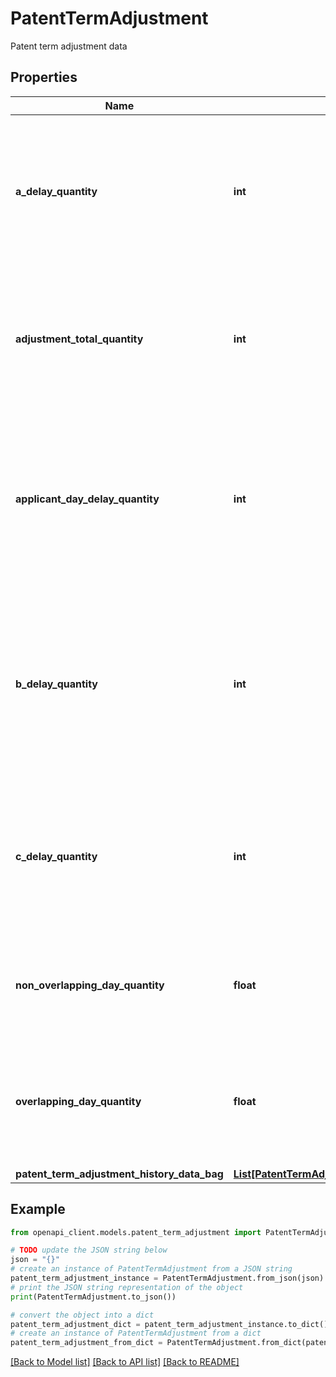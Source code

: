 # PatentTermAdjustment

Patent term adjustment data

## Properties

Name | Type | Description | Notes
------------ | ------------- | ------------- | -------------
**a_delay_quantity** | **int** | A delays quantity number of adjustments to the term of the patent based upon USPTO delays included in the PTA determination that is mailed as part of the ISSUE NOTIFICATION LETTER. | [optional] 
**adjustment_total_quantity** | **int** | Patent term adjustment total quantity number that is a summation of NONOVERLAPPING USPTO DELAYS (+/- PTO MANUAL ADJUSTMENTS) - APPLICANT DELAYS. | [optional] 
**applicant_day_delay_quantity** | **int** | Patent term adjustment applicant delays quantity number of the patent term due to the Applicant&#39;s failure to engage in reasonable efforts to conclude prosecution of the application for the cumulative period in excess of three | [optional] 
**b_delay_quantity** | **int** | B delays quantity number of adjustments to the term of the patent based upon the patent failing to issue within three years of the actual filing date of the application at the time that the issue notification letter is generated and an issue date has been established. | [optional] 
**c_delay_quantity** | **int** | C delays quantity number of adjustments to the term of the patent based upon USPTO delays caused by interference proceedings, secrecy orders, and successful appellate reviews. | [optional] 
**non_overlapping_day_quantity** | **float** | Patent term adjustment non overlapping days quantity number of overall summation of the USPTO delays minus any overlapping days. | [optional] 
**overlapping_day_quantity** | **float** | Patent term adjustment overlapping days quantity number that reflects the calculation of overlapping delays consistent with the federal circuit&#39;s interpretation. | [optional] 
**patent_term_adjustment_history_data_bag** | [**List[PatentTermAdjustmentPatentTermAdjustmentHistoryDataBagInner]**](PatentTermAdjustmentPatentTermAdjustmentHistoryDataBagInner.md) |  | [optional] 

## Example

```python
from openapi_client.models.patent_term_adjustment import PatentTermAdjustment

# TODO update the JSON string below
json = "{}"
# create an instance of PatentTermAdjustment from a JSON string
patent_term_adjustment_instance = PatentTermAdjustment.from_json(json)
# print the JSON string representation of the object
print(PatentTermAdjustment.to_json())

# convert the object into a dict
patent_term_adjustment_dict = patent_term_adjustment_instance.to_dict()
# create an instance of PatentTermAdjustment from a dict
patent_term_adjustment_from_dict = PatentTermAdjustment.from_dict(patent_term_adjustment_dict)
```
[[Back to Model list]](../README.md#documentation-for-models) [[Back to API list]](../README.md#documentation-for-api-endpoints) [[Back to README]](../README.md)


